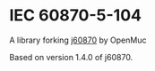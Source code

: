 # IEC 60870-5-104

A library forking [j60870](https://www.openmuc.org/iec-60870-5-104/) by OpenMuc

Based on version 1.4.0 of j60870.
